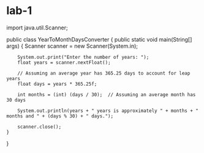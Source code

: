 # lab-1
import java.util.Scanner;

public class YearToMonthDaysConverter {
    public static void main(String[] args) {
        Scanner scanner = new Scanner(System.in);

        System.out.print("Enter the number of years: ");
        float years = scanner.nextFloat();

        // Assuming an average year has 365.25 days to account for leap years
        float days = years * 365.25f;

        int months = (int) (days / 30);  // Assuming an average month has 30 days

        System.out.println(years + " years is approximately " + months + " months and " + (days % 30) + " days.");

        scanner.close();
    }
}

